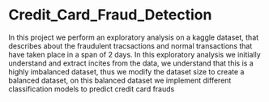 # Credit_Card_Fraud_Detection
In this project we perform an exploratory analysis on a kaggle dataset, that describes about the fraudulent tracsactions and normal transactions that have taken place in a span of 2 days. In this exploratory analysis we initially understand and extract incites from the data, we understand that this is a highly imbalanced dataset, thus we modify the dataset size to create a balanced dataset, on this balanced dataset we implement different classification models to predict credit card frauds
